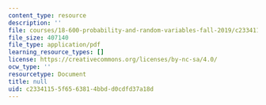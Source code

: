 ```yaml
---
content_type: resource
description: ''
file: courses/18-600-probability-and-random-variables-fall-2019/c23341155f6563814bbdd0cdfd37a18d_MIT18_600F19_lec27.pdf
file_size: 407140
file_type: application/pdf
learning_resource_types: []
license: https://creativecommons.org/licenses/by-nc-sa/4.0/
ocw_type: ''
resourcetype: Document
title: null
uid: c2334115-5f65-6381-4bbd-d0cdfd37a18d
---
```

